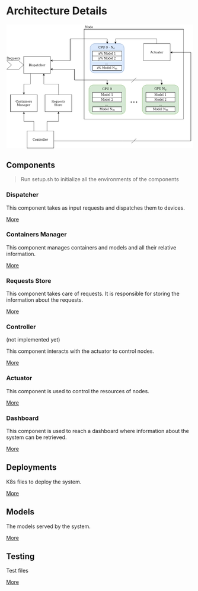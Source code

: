 # Architecture Details
<img src="./doc/img/GeneralView.png">

## Components
> Run setup.sh to initialize all the environments of the components
 
### Dispatcher
This component takes as input requests and dispatches them to devices.

[More](./components/dispatcher/)

### Containers Manager
This component manages containers and models and all their relative information.

[More](./components/containers_manager/)

### Requests Store
This component takes care of requests. It is responsible for storing the information about the requests.

[More](./components/requests_store/)

### Controller
(not implemented yet)

This component interacts with the actuator to control nodes.

[More](./components/controller/)

### Actuator
This component is used to control the resources of nodes.

[More](components/actuator_controller/)

### Dashboard
This component is used to reach a dashboard where information about the system can be retrieved.

[More](./components/dashboard/)


## Deployments
K8s files to deploy the system.

[More](./deployments/)

## Models
The models served by the system.

[More](./models/)

## Testing
Test files

[More](./testing/)